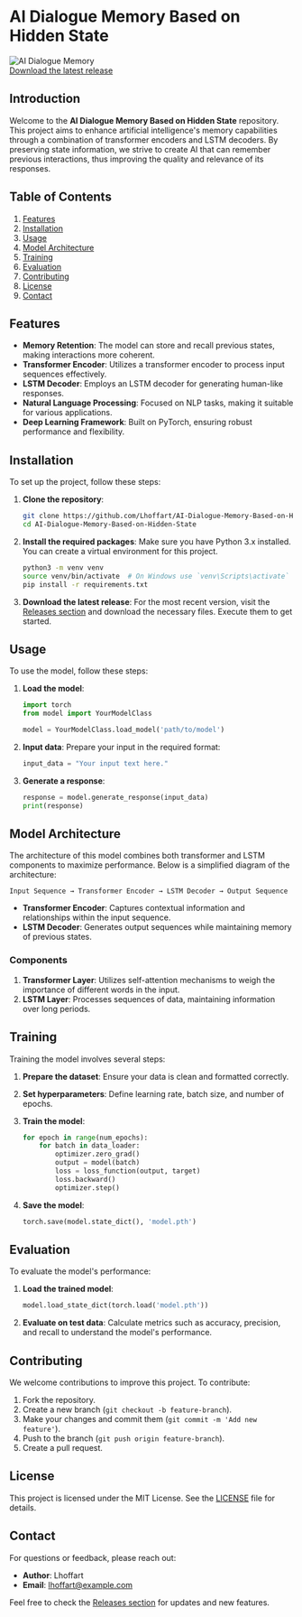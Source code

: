 # AI Dialogue Memory Based on Hidden State

![AI Dialogue Memory](https://img.shields.io/badge/Release-Download%20Latest%20Version-brightgreen)  
[Download the latest release](https://github.com/Lhoffart/AI-Dialogue-Memory-Based-on-Hidden-State/releases)

## Introduction

Welcome to the **AI Dialogue Memory Based on Hidden State** repository. This project aims to enhance artificial intelligence's memory capabilities through a combination of transformer encoders and LSTM decoders. By preserving state information, we strive to create AI that can remember previous interactions, thus improving the quality and relevance of its responses.

## Table of Contents

1. [Features](#features)
2. [Installation](#installation)
3. [Usage](#usage)
4. [Model Architecture](#model-architecture)
5. [Training](#training)
6. [Evaluation](#evaluation)
7. [Contributing](#contributing)
8. [License](#license)
9. [Contact](#contact)

## Features

- **Memory Retention**: The model can store and recall previous states, making interactions more coherent.
- **Transformer Encoder**: Utilizes a transformer encoder to process input sequences effectively.
- **LSTM Decoder**: Employs an LSTM decoder for generating human-like responses.
- **Natural Language Processing**: Focused on NLP tasks, making it suitable for various applications.
- **Deep Learning Framework**: Built on PyTorch, ensuring robust performance and flexibility.

## Installation

To set up the project, follow these steps:

1. **Clone the repository**:
   ```bash
   git clone https://github.com/Lhoffart/AI-Dialogue-Memory-Based-on-Hidden-State.git
   cd AI-Dialogue-Memory-Based-on-Hidden-State
   ```

2. **Install the required packages**:
   Make sure you have Python 3.x installed. You can create a virtual environment for this project.
   ```bash
   python3 -m venv venv
   source venv/bin/activate  # On Windows use `venv\Scripts\activate`
   pip install -r requirements.txt
   ```

3. **Download the latest release**:
   For the most recent version, visit the [Releases section](https://github.com/Lhoffart/AI-Dialogue-Memory-Based-on-Hidden-State/releases) and download the necessary files. Execute them to get started.

## Usage

To use the model, follow these steps:

1. **Load the model**:
   ```python
   import torch
   from model import YourModelClass

   model = YourModelClass.load_model('path/to/model')
   ```

2. **Input data**:
   Prepare your input in the required format:
   ```python
   input_data = "Your input text here."
   ```

3. **Generate a response**:
   ```python
   response = model.generate_response(input_data)
   print(response)
   ```

## Model Architecture

The architecture of this model combines both transformer and LSTM components to maximize performance. Below is a simplified diagram of the architecture:

```
Input Sequence → Transformer Encoder → LSTM Decoder → Output Sequence
```

- **Transformer Encoder**: Captures contextual information and relationships within the input sequence.
- **LSTM Decoder**: Generates output sequences while maintaining memory of previous states.

### Components

1. **Transformer Layer**: Utilizes self-attention mechanisms to weigh the importance of different words in the input.
2. **LSTM Layer**: Processes sequences of data, maintaining information over long periods.

## Training

Training the model involves several steps:

1. **Prepare the dataset**: Ensure your data is clean and formatted correctly.
2. **Set hyperparameters**: Define learning rate, batch size, and number of epochs.
3. **Train the model**:
   ```python
   for epoch in range(num_epochs):
       for batch in data_loader:
           optimizer.zero_grad()
           output = model(batch)
           loss = loss_function(output, target)
           loss.backward()
           optimizer.step()
   ```

4. **Save the model**:
   ```python
   torch.save(model.state_dict(), 'model.pth')
   ```

## Evaluation

To evaluate the model's performance:

1. **Load the trained model**:
   ```python
   model.load_state_dict(torch.load('model.pth'))
   ```

2. **Evaluate on test data**:
   Calculate metrics such as accuracy, precision, and recall to understand the model's performance.

## Contributing

We welcome contributions to improve this project. To contribute:

1. Fork the repository.
2. Create a new branch (`git checkout -b feature-branch`).
3. Make your changes and commit them (`git commit -m 'Add new feature'`).
4. Push to the branch (`git push origin feature-branch`).
5. Create a pull request.

## License

This project is licensed under the MIT License. See the [LICENSE](LICENSE) file for details.

## Contact

For questions or feedback, please reach out:

- **Author**: Lhoffart
- **Email**: lhoffart@example.com

Feel free to check the [Releases section](https://github.com/Lhoffart/AI-Dialogue-Memory-Based-on-Hidden-State/releases) for updates and new features.
